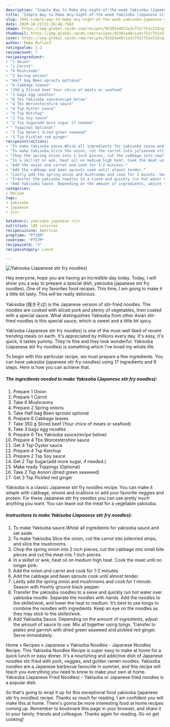 ```yaml
---
description: "Simple Way to Make Any-night-of-the-week Yakisoba (Japanese stir fry noodles)"
title: "Simple Way to Make Any-night-of-the-week Yakisoba (Japanese stir fry noodles)"
slug: 1041-simple-way-to-make-any-night-of-the-week-yakisoba-japanese-stir-fry-noodles
date: 2020-10-21T21:36:48.758Z
image: https://img-global.cpcdn.com/recipes/92382a48c1a3c752/751x532cq70/yakisoba-japanese-stir-fry-noodles-recipe-main-photo.jpg
thumbnail: https://img-global.cpcdn.com/recipes/92382a48c1a3c752/751x532cq70/yakisoba-japanese-stir-fry-noodles-recipe-main-photo.jpg
cover: https://img-global.cpcdn.com/recipes/92382a48c1a3c752/751x532cq70/yakisoba-japanese-stir-fry-noodles-recipe-main-photo.jpg
author: Emma Ballard
ratingvalue: 3.2
reviewcount: 7
recipeingredient:
- "1 Onion"
- "1 Carrot"
- "6 Mushrooms"
- "2 Spring onions"
- "Half bag Been sprouts optional"
- "6 Cabbage leaves"
- "350 g Sliced beef Your chice of meats or seafood"
- "3 bags egg noodles"
- "6 Tbs Yakisoba saucerecipe below"
- "4 Tbs Worcestershire sauce"
- "4 Tsp Oyster sauce"
- "4 Tsp Ketchup"
- "2 Tsp Soy sauce"
- "2 Tsp Sugaradd more sugar if needed"
- " Toppings Optional"
- "2 Tsp Aonori dried green seaweed"
- "3 Tsp Pickled red ginger"
recipeinstructions:
- "To make Yakisoba sauce.Whisk all ingredients for yakisoba sauce.and set aside."
- "To make Yakisoba.Slice the onion, cut the carrot into julienned strips, and slice the mushrooms."
- "Chop the spring onion into 2 inch pieces, cut the cabbage into small bite pieces and cut the meat into 1 inch pieces."
- "In a skillet or wok, heat oil on medium high heat. Cook the meat until no longer pink."
- "Add the onion and carrot and cook for 1-2 minutes."
- "Add the cabbage and been sprouts cook until almost tender."
- "Lastly add the spring onion and mushrooms and cook for 1 minute. Season with freshly ground black pepper."
- "Transfer the yakisoba noodles to a sieve and quickly run hot water over yakisoba noodle. Separate the noodles with hands. Add the noodles to the skillet/wok, and lower the heat to medium. It’s best to use tongs to combine the noodles with ingredients. Keep an eye on the noodles as they may stick to the skillet/wok."
- "Add Yakisoba Sauce. Depending on the amount of ingredients, adjust the amount of sauce to use. Mix all together using tongs. Transfer to plates and garnish with dried green seaweed and pickled red ginger. Serve immediately."
categories:
- Recipe
tags:
- yakisoba
- japanese
- stir

katakunci: yakisoba japanese stir 
nutrition: 188 calories
recipecuisine: American
preptime: "PT36M"
cooktime: "PT57M"
recipeyield: "3"
recipecategory: Lunch

---
```



![Yakisoba (Japanese stir fry noodles)](https://img-global.cpcdn.com/recipes/92382a48c1a3c752/751x532cq70/yakisoba-japanese-stir-fry-noodles-recipe-main-photo.jpg)

Hey everyone, hope you are having an incredible day today. Today, I will show you a way to prepare a special dish, yakisoba (japanese stir fry noodles). One of my favorites food recipes. This time, I am going to make it a little bit tasty. This will be really delicious.

Yakisoba (焼きそば) is the Japanese version of stir-fried noodles. The noodles are cooked with sliced pork and plenty of vegetables, then coated with a special sauce. What distinguishes Yakisoba from other Asian stir-fried noodles is this special sauce, which is sweet and a little bit spicy.

Yakisoba (Japanese stir fry noodles) is one of the most well liked of recent trending meals on earth. It's appreciated by millions every day. It's easy, it's quick, it tastes yummy. They're fine and they look wonderful. Yakisoba (Japanese stir fry noodles) is something which I've loved my whole life.


To begin with this particular recipe, we must prepare a few ingredients. You can have yakisoba (japanese stir fry noodles) using 17 ingredients and 9 steps. Here is how you can achieve that.

<!--inarticleads1-->

##### The ingredients needed to make Yakisoba (Japanese stir fry noodles):

1. Prepare 1 Onion
1. Prepare 1 Carrot
1. Take 6 Mushrooms
1. Prepare 2 Spring onions
1. Take Half bag Been sprouts optional
1. Prepare 6 Cabbage leaves
1. Take 350 g Sliced beef (Your chice of meats or seafood)
1. Take 3 bags egg noodles
1. Prepare 6 Tbs Yakisoba sauce(recipe below)
1. Prepare 4 Tbs Worcestershire sauce
1. Get 4 Tsp Oyster sauce
1. Prepare 4 Tsp Ketchup
1. Prepare 2 Tsp Soy sauce
1. Get 2 Tsp Sugar(add more sugar, if needed.)
1. Make ready  Toppings (Optional)
1. Take 2 Tsp Aonori (dried green seaweed)
1. Get 3 Tsp Pickled red ginger


Yakisoba is a classic Japanese stir fry noodles recipe. You can make it simple with cabbage, onions and scallions or add your faviorite veggies and protein. For these Japanese stir fry noodles you can use pretty much anything you want. You can leave out the meat for a vegetable yakisoba. 

<!--inarticleads2-->

##### Instructions to make Yakisoba (Japanese stir fry noodles):

1. To make Yakisoba sauce.Whisk all ingredients for yakisoba sauce.and set aside.
1. To make Yakisoba.Slice the onion, cut the carrot into julienned strips, and slice the mushrooms.
1. Chop the spring onion into 2 inch pieces, cut the cabbage into small bite pieces and cut the meat into 1 inch pieces.
1. In a skillet or wok, heat oil on medium high heat. Cook the meat until no longer pink.
1. Add the onion and carrot and cook for 1-2 minutes.
1. Add the cabbage and been sprouts cook until almost tender.
1. Lastly add the spring onion and mushrooms and cook for 1 minute. Season with freshly ground black pepper.
1. Transfer the yakisoba noodles to a sieve and quickly run hot water over yakisoba noodle. Separate the noodles with hands. Add the noodles to the skillet/wok, and lower the heat to medium. It’s best to use tongs to combine the noodles with ingredients. Keep an eye on the noodles as they may stick to the skillet/wok.
1. Add Yakisoba Sauce. Depending on the amount of ingredients, adjust the amount of sauce to use. Mix all together using tongs. Transfer to plates and garnish with dried green seaweed and pickled red ginger. Serve immediately.


Home » Recipes » Japanese » Yakisoba Noodles - Japanese Noodles Recipe. This Yakisoba Noodles Recipe is super easy to make at home for a quick lunch or easy dinner. It&#39;s a nourishing and addictive dish of Japanese noodles stir fried with pork, veggies, and golden ramen noodles. Yakisoba noodles are a Japanese barbecue favourite in summer, and this recipe will teach you everything you need to know to make your own at home. Yakisoba (Japanese Fried Noodles) - Yakisoba or Japanese fried noodles is a popular dish. 

So that's going to wrap it up for this exceptional food yakisoba (japanese stir fry noodles) recipe. Thanks so much for reading. I am confident you will make this at home. There's gonna be more interesting food at home recipes coming up. Remember to bookmark this page in your browser, and share it to your family, friends and colleague. Thanks again for reading. Go on get cooking!
